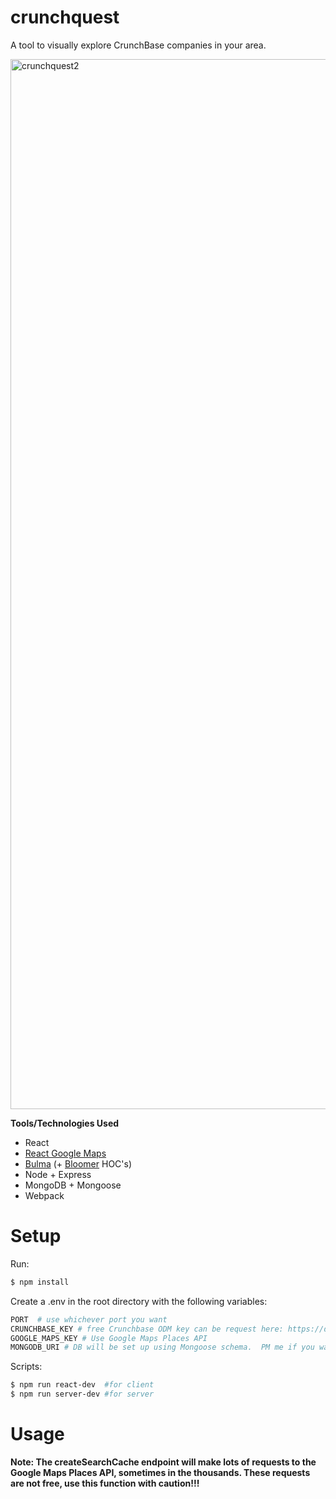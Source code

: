 # crunchquest
A tool to visually explore CrunchBase companies in your area.

<img width="1680" alt="crunchquest2" src="https://user-images.githubusercontent.com/15896597/43022949-b878df90-8c2e-11e8-9321-769839f98513.png">

**Tools/Technologies Used**

* React
* [React Google Maps](https://tomchentw.github.io/react-google-maps/#introduction)
* [Bulma](https://bulma.io/documentation/overview/) (+ [Bloomer](https://bloomer.js.org/#/documentation/overview/start) HOC's)
* Node + Express
* MongoDB + Mongoose
* Webpack

# Setup
Run:
```sh
$ npm install

```

Create a .env in the root directory with the following variables:

```sh
PORT  # use whichever port you want
CRUNCHBASE_KEY # free Crunchbase ODM key can be request here: https://data.crunchbase.com/docs/open-data-map
GOOGLE_MAPS_KEY # Use Google Maps Places API
MONGODB_URI # DB will be set up using Mongoose schema.  PM me if you want access to MLab deployment
```
Scripts:
```sh
$ npm run react-dev  #for client
$ npm run server-dev #for server 

```
# Usage

**Note: The createSearchCache endpoint will make lots of requests to the Google Maps Places API, sometimes in the thousands.  These requests are not free, use this function with caution!!!**
